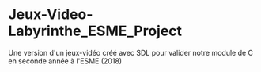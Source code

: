# Jeux-Video-Labyrinthe_ESME_Project
Une version d'un jeux-vidéo créé avec SDL pour valider notre module de C en seconde année à l'ESME (2018)
